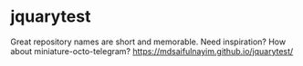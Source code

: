 # jquarytest
Great repository names are short and memorable. Need inspiration? How about miniature-octo-telegram?
https://mdsaifulnayim.github.io/jquarytest/
